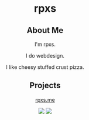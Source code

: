 <div class="container" align="center">
   <h1>rpxs</h1>
   <h2>About Me</h2>
   <p>I'm rpxs.</p>
   <p>I do webdesign.</p>
   <p>I like cheesy stuffed crust pizza.</p>
   <h2>Projects</h2>
   <a href="https://rpxs.me" target="_blank">
      <p>rpxs.me
      <p>
   </a>
   <img src="https://github-readme-stats.vercel.app/api?username=rpxs&theme=chartreuse-dark&count_private=true" />
   <img src="https://github-readme-stats.vercel.app/api/top-langs/?username=rpxs" />
</div>
